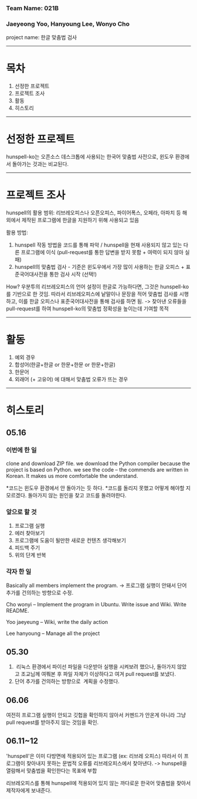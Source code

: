
### Team Name: 021B
### Jaeyeong Yoo, Hanyoung Lee, Wonyo Cho


project name: 한글 맞춤법 검사






--------------------------------------------
# 목차

1. 선정한 프로젝트
2. 프로젝트 조사
3. 활동
4. 히스토리


--------------------------------------------

# 선정한 프로젝트

hunspell-ko는 오픈소스 데스크톱에 사용되는 한국어 맞춤법 사전으로, 윈도우 환경에서 돌아가는 것과는 비교된다.

--------------------------------------------

# 프로젝트 조사

hunspell의 활용 범위: 리브레오피스나 오픈오피스, 파이어폭스, 오페라, 아파치 등 해외에서 제작된 프로그램에 한글을 지원하기 위해 사용되고 있음

활용 방법:
1. hunspell 작동 방법을 코드를 통해 파악 / hunspell을 현재 사용되지 않고 있는 다른 프로그램에 이식 (pull-request를 통한 답변을 받지 못함 + 여력이 되지 않아 실패)
2. hunspell의 맞춤법 검사 - 기준은 윈도우에서 가장 많이 사용하는 한글 오피스 + 표준국어대사전을 통한 검사 시작 (선택!)

How?
우분투의 리브레오피스의 언어 설정이 한글로 가능하다면, 그것은 hunspell-ko를 기반으로 한 것임. 따라서 리브레오피스에 낱말이나 문장을 적어 맞춤법 검사를 시행하고, 이를 한글 오피스나 표준국어대사전을 통해 검사를 하면 됨.
-> 찾아낸 오류들을 pull-request를 하여 hunspell-ko의 맞춤법 정확성을 높이는데 기여할 목적


---------------------------------------------

# 활동

1. 예외 경우
2. 합성어(한글+한글 or 한문+한문 or 한문+한글)
3. 한문어
4. 외래어 (+ 고유어)
에 대해서 맞춤법 오류가 뜨는 경우



--------------------------------------------------------------
# 히스토리

## 05.16

### 이번에 한 일

clone and download ZIP file.
we download the Python compiler because the project is based on Python.
we see the code – the commends are written in Korean. It makes us more comfortable the understand.

*코드는 윈도우 환경에서 안 돌아가는 듯 하다.
*코드를 돌리지 못했고 어떻게 해야할 지 모르겠다. 돌아가지 않는 원인을 찾고 코드를 돌려야한다.



### 앞으로 할 것

1. 프로그램 실행
2. 에러 찾아보기
3. 프로그램에 도움이 될만한 새로운 컨텐츠 생각해보기
4. 피드백 주기
5. 위의 단계 반복


### 각자 한 일

Basically all members implement the program.
-> 프로그램 실행이 안돼서 단어 추가를 건의하는 방향으로 수정.

Cho wonyi – Implement the program in Ubuntu. Write issue and Wiki. Write README.

Yoo jaeyeung – Wiki, write the daily action 

Lee hanyoung – Manage all the project




## 05.30

1.  리눅스 환경에서 파이선 파일을 다운받아 실행을 시켜보려 했으나, 돌아가지 않았고 조교님께 여쭤본 후 파일 자체가 이상하다고 여겨 pull request를 보냈다.
2. 단어 추가를 건의하는 방향으로  계획을 수정했다.




## 06.06

 여전히 프로그램 실행이 안되고 깃헙을 확인하지 않아서 커멘드가 안온게 아니라 그냥 pull request를 받아주지 않는 것임을 확인.
 
 

## 06.11~12

'hunspell'은 이미 다방면에 적용되어 있는 프로그램 (ex: 리브레 오피스) 따라서 이 프로그램이 찾아내지 못하는 문법적 오류를 리브레오피스에서 찾아낸다.  -> hunspell을 열람해서 맞춤법을 확인한다는 목표에 부합

리브레오피스를 통해 hunspell에 적용되어 있지 않는 까다로운 한국어 맞춤법을 찾아서 제작자에게 보내준다.
